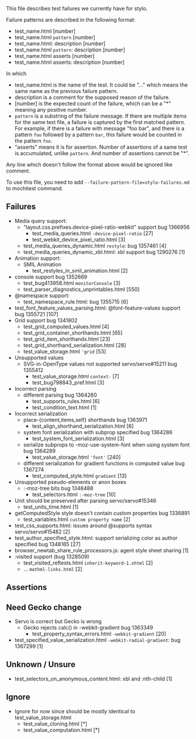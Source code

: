 This file describes test failures we currently have for stylo.

Failure patterns are described in the following format:
* test_name.html [number]
* test_name.html `pattern` [number]
* test_name.html: description [number]
* test_name.html `pattern`: description [number]
* test_name.html asserts [number]
* test_name.html asserts: description [number]

In which
* test_name.html is the name of the test. It could be "..." which means
  the same name as the previous failure pattern.
* description is a comment for the supposed reason of the failure.
* [number] is the expected count of the failure, which can be a "*" meaning
  any positive number.
* `pattern` is a substring of the failure message. If there are multiple items
  for the same test file, a failure is captured by the first matched pattern.
  For example, if there is a failure with message "foo bar", and there is a
  pattern `foo` followed by a pattern `bar`, this failure would be counted in
  the pattern `foo`.
* "asserts" means it is for assertion. Number of assertions of a same test is
  accumulated, unlike `pattern`. And number of assertions cannot be "*".

Any line which doesn't follow the format above would be ignored like comment.

To use this file, you need to add `--failure-pattern-file=stylo-failures.md`
to mochitest command.

## Failures

* Media query support:
  * "layout.css.prefixes.device-pixel-ratio-webkit" support bug 1366956
    * test_media_queries.html `-device-pixel-ratio` [27]
    * test_webkit_device_pixel_ratio.html [3]
  * test_media_queries_dynamic.html `restyle`: bug 1357461 [4]
  * test_media_queries_dynamic_xbl.html: xbl support bug 1290276 [1]
* Animation support:
  * SMIL Animation
    * test_restyles_in_smil_animation.html [2]
* console support bug 1352669
  * test_bug413958.html `monitorConsole` [3]
  * test_parser_diagnostics_unprintables.html [550]
* @namespace support:
  * test_namespace_rule.html: bug 1355715 [6]
* test_font_feature_values_parsing.html: \@font-feature-values support bug 1355721 [107]
* Grid support bug 1341802
  * test_grid_computed_values.html [4]
  * test_grid_container_shorthands.html [65]
  * test_grid_item_shorthands.html [23]
  * test_grid_shorthand_serialization.html [28]
  * test_value_storage.html `'grid` [53]
* Unsupported values
  * SVG-in-OpenType values not supported servo/servo#15211 bug 1355412
    * test_value_storage.html `context-` [7]
    * test_bug798843_pref.html [3]
* Incorrect parsing
  * different parsing bug 1364260
    * test_supports_rules.html [6]
    * test_condition_text.html [1]
* Incorrect serialization
  * place-{content,items,self} shorthands bug 1363971
    * test_align_shorthand_serialization.html [6]
  * system font serialization with subprop specified bug 1364286
    * test_system_font_serialization.html [3]
  * serialize subprops to -moz-use-system-font when using system font bug 1364289
    * test_value_storage.html `'font'` [240]
  * different serialization for gradient functions in computed value bug 1367274
    * test_computed_style.html `gradient` [13]
* Unsupported pseudo-elements or anon boxes
  * :-moz-tree bits bug 1348488
    * test_selectors.html `:-moz-tree` [10]
* Unit should be preserved after parsing servo/servo#15346
  * test_units_time.html [1]
* getComputedStyle style doesn't contain custom properties bug 1336891
  * test_variables.html `custom property name` [2]
* test_css_supports.html: issues around @supports syntax servo/servo#15482 [2]
* test_author_specified_style.html: support serializing color as author specified bug 1348165 [27]
* browser_newtab_share_rule_processors.js: agent style sheet sharing [1]
* :visited support (bug 1328509)
  * test_visited_reftests.html `inherit-keyword-1.xhtml` [2]
  * ... `mathml-links.html` [2]

## Assertions

## Need Gecko change

* Servo is correct but Gecko is wrong
  * Gecko rejects calc() in -webkit-gradient bug 1363349
    * test_property_syntax_errors.html `-webkit-gradient` [20]
* test_specified_value_serialization.html `-webkit-radial-gradient`: bug 1367299 [1]

## Unknown / Unsure

* test_selectors_on_anonymous_content.html: xbl and :nth-child [1]

## Ignore

* Ignore for now since should be mostly identical to test_value_storage.html
  * test_value_cloning.html [*]
  * test_value_computation.html [*]
